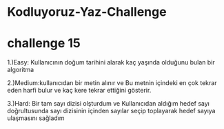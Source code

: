 # Kodluyoruz-Yaz-Challenge
# challenge 15
1.)Easy: Kullanıcının doğum tarihini alarak kaç yaşında olduğunu bulan bir algoritma

2.)Medium:kullanıcıdan bir metin alınır ve Bu metnin içindeki en çok tekrar eden harfi bulur ve kaç kere tekrar ettiğini gösterir.

3.)Hard: Bir tam sayı dizisi olşturdum ve  Kullanıcıdan aldığım hedef sayı doğrultusunda sayı dizisinin içinden sayılar seçip toplayarak hedef sayıya ulaşmasını sağladım


